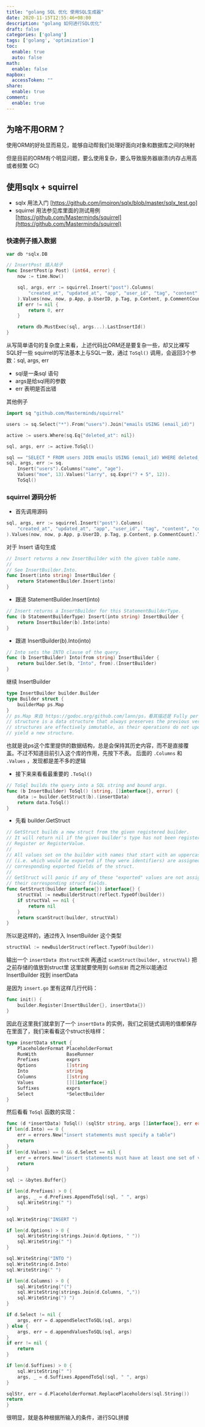 ```yaml
---
title: "golang SQL 优化 使用SQL生成器"
date: 2020-11-15T12:55:46+08:00
description: "golang 如何进行SQL优化"
draft: false
categories: ['golang']
tags: ['golang', 'optimization']
toc:
  enable: true
  auto: false
math:
  enable: false
mapbox:
  accessToken: ""
share:
  enable: true
comment:
  enable: true
---
```


## 为啥不用ORM？

使用ORM的好处显而易见，能够自动帮我们处理好面向对象和数据库之间的映射

但是目前的ORM有个明显问题，要么使用复杂，要么导致服务器崩溃(内存占用高或者频繁 GC)

## 使用sqlx + squirrel

- sqlx 用法入门 [https://github.com/jmoiron/sqlx/blob/master/sqlx_test.go]
- squirrel 用法参见库里面的测试用例 [https://github.com/Masterminds/squirrel](https://github.com/Masterminds/squirrel)

### 快速例子插入数据

```go
var db *sqlx.DB

// InsertPost 插入帖子
func InsertPost(p Post) (int64, error) {
    now := time.Now()

    sql, args, err := squirrel.Insert("post").Columns(
        "created_at", "updated_at", "app", "user_id", "tag", "content", "comment_count",
    ).Values(now, now, p.App, p.UserID, p.Tag, p.Content, p.CommentCount).ToSql()
    if err != nil {
        return 0, err
    }

    return db.MustExec(sql, args...).LastInsertId()
}
```
从写简单语句的复杂度上来看，上述代码比ORM还是要复杂一些，却又比裸写SQL好一些
squirrel的写法基本上与SQL一致，通过 `ToSql()` 调用，会返回3个参数：sql, args, err
- sql是一条sql 语句
- args是给sql用的参数
- err 表明是否出错

其他例子
```go
import sq "github.com/Masterminds/squirrel"

users := sq.Select("*").From("users").Join("emails USING (email_id)")

active := users.Where(sq.Eq{"deleted_at": nil})

sql, args, err := active.ToSql()

sql == "SELECT * FROM users JOIN emails USING (email_id) WHERE deleted_at IS NULL"
sql, args, err := sq.
    Insert("users").Columns("name", "age").
    Values("moe", 13).Values("larry", sq.Expr("? + 5", 12)).
    ToSql()
```

### squirrel 源码分析

- 首先调用源码
```go
sql, args, err := squirrel.Insert("post").Columns(
    "created_at", "updated_at", "app", "user_id", "tag", "content", "comment_count",
).Values(now, now, p.App, p.UserID, p.Tag, p.Content, p.CommentCount).ToSql()
```

对于 Insert 语句生成

```go
// Insert returns a new InsertBuilder with the given table name.
//
// See InsertBuilder.Into.
func Insert(into string) InsertBuilder {
    return StatementBuilder.Insert(into)
}
```

- 跟进 StatementBuilder.Insert(into)

```go
// Insert returns a InsertBuilder for this StatementBuilderType.
func (b StatementBuilderType) Insert(into string) InsertBuilder {
    return InsertBuilder(b).Into(into)
}
```

- 跟进 InsertBuilder(b).Into(into)

```go
// Into sets the INTO clause of the query.
func (b InsertBuilder) Into(from string) InsertBuilder {
    return builder.Set(b, "Into", from).(InsertBuilder)
}
```

继续 InsertBuilder

```go
type InsertBuilder builder.Builder
type Builder struct {
    builderMap ps.Map
}
// ps.Map 来自 https://godoc.org/github.com/lann/ps，看其描述是 Fully persistent data structures. A persistent data
// structure is a data structure that always preserves the previous version of itself when it is modified. Such data
// structures are effectively immutable, as their operations do not update the structure in-place, but instead always
// yield a new structure.
```

也就是说ps这个库里提供的数据结构，总是会保持其历史内容，而不是直接覆盖。不过不知道目前引入这个库的作用，先按下不表。
后面的 `.Columns` 和 `.Values` ，发现都是差不多的逻辑

- 接下来来看看最重要的 `.ToSql()`

```go
// ToSql builds the query into a SQL string and bound args.
func (b InsertBuilder) ToSql() (string, []interface{}, error) {
    data := builder.GetStruct(b).(insertData)
    return data.ToSql()
}
```

- 先看 builder.GetStruct

```go
// GetStruct builds a new struct from the given registered builder.
// It will return nil if the given builder's type has not been registered with
// Register or RegisterValue.
//
// All values set on the builder with names that start with an uppercase letter
// (i.e. which would be exported if they were identifiers) are assigned to the
// corresponding exported fields of the struct.
//
// GetStruct will panic if any of these "exported" values are not assignable to
// their corresponding struct fields.
func GetStruct(builder interface{}) interface{} {
    structVal := newBuilderStruct(reflect.TypeOf(builder))
    if structVal == nil {
        return nil
    }
    return scanStruct(builder, structVal)
}
```

所以是这样的，通过传入 InsertBuilder 这个类型
```go
structVal := newBuilderStruct(reflect.TypeOf(builder))
```
输出一个 `insertData 的struct实例`
再通过 `scanStruct(builder, structVal)` 把之前存储的值放到struct里
这里就要使用到 `Go的反射` 而之所以能通过 InsertBuilder 找到 insertData

是因为 `insert.go` 里有这样几行代码：
```go
func init() {
    builder.Register(InsertBuilder{}, insertData{})
}
```

因此在这里我们就拿到了一个 `insertData` 的实例，我们之前链式调用的值都保存在里面了，我们来看看这个struct长啥样：

```go
type insertData struct {
    PlaceholderFormat PlaceholderFormat
    RunWith           BaseRunner
    Prefixes          exprs
    Options           []string
    Into              string
    Columns           []string
    Values            [][]interface{}
    Suffixes          exprs
    Select            *SelectBuilder
}
```

然后看看 `ToSql` 函数的实现：

```go
func (d *insertData) ToSql() (sqlStr string, args []interface{}, err error) {
if len(d.Into) == 0 {
    err = errors.New("insert statements must specify a table")
    return
}
if len(d.Values) == 0 && d.Select == nil {
    err = errors.New("insert statements must have at least one set of values or select clause")
    return
}

sql := &bytes.Buffer{}

if len(d.Prefixes) > 0 {
    args, _ = d.Prefixes.AppendToSql(sql, " ", args)
    sql.WriteString(" ")
}

sql.WriteString("INSERT ")

if len(d.Options) > 0 {
    sql.WriteString(strings.Join(d.Options, " "))
    sql.WriteString(" ")
}

sql.WriteString("INTO ")
sql.WriteString(d.Into)
sql.WriteString(" ")

if len(d.Columns) > 0 {
    sql.WriteString("(")
    sql.WriteString(strings.Join(d.Columns, ","))
    sql.WriteString(") ")
}

if d.Select != nil {
    args, err = d.appendSelectToSQL(sql, args)
} else {
    args, err = d.appendValuesToSQL(sql, args)
}
if err != nil {
    return
}

if len(d.Suffixes) > 0 {
    sql.WriteString(" ")
    args, _ = d.Suffixes.AppendToSql(sql, " ", args)
}

sqlStr, err = d.PlaceholderFormat.ReplacePlaceholders(sql.String())
return
}
```

很明显，就是各种根据所输入的条件，进行SQL拼接
